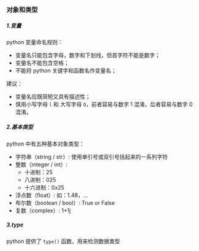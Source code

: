 ### 对象和类型

##### 1.变量

python 变量命名规则：

- 变量名只能包含字母，数字和下划线，但首字符不能是数字；
- 变量名不能包含空格；
- 不能将 python 关键字和函数名作变量名；

建议：

- 变量名应既简短又具有描述性；
- 慎用小写字母 `l` 和 大写字母 `O`，前者容易与数字 1 混淆，后者容易与数字 0 混淆。

##### 2.基本类型

python 中有五种基本对象类型：

- 字符串（string / str）: 使用单引号或双引号括起来的一系列字符
- 整数（integer / int）: 
  - 十进制：25
  - 八进制：025
  - 十六进制：0x25
- 浮点数（float）: 如：1.48，...
- 布尔数（boolean / bool）: True or False
- 复数（complex）: 1+1j

##### 3.type

python 提供了 `type()` 函数，用来检测数据类型
